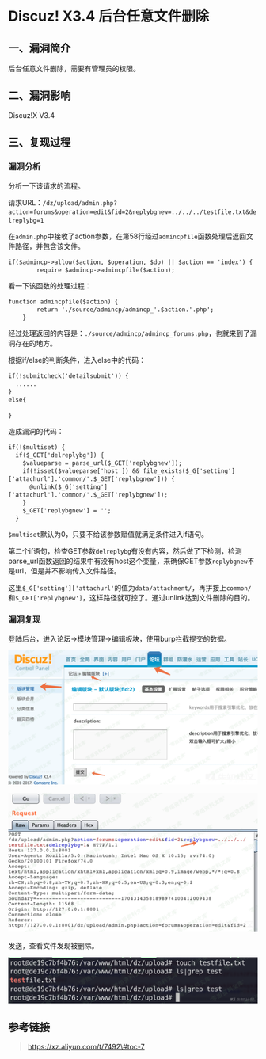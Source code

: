 Discuz! X3.4 后台任意文件删除
=============================

一、漏洞简介
------------

后台任意文件删除，需要有管理员的权限。

二、漏洞影响
------------

Discuz!X V3.4

三、复现过程
------------

### 漏洞分析

分析一下该请求的流程。

请求URL：`/dz/upload/admin.php?action=forums&operation=edit&fid=2&replybgnew=../../../testfile.txt&delreplybg=1`

在`admin.php`中接收了action参数，在第58行经过`admincpfile`函数处理后返回文件路径，并包含该文件。

    if($admincp->allow($action, $operation, $do) || $action == 'index') {
            require $admincp->admincpfile($action);

看一下该函数的处理过程：

    function admincpfile($action) {
            return './source/admincp/admincp_'.$action.'.php';
        }

经过处理返回的内容是：`./source/admincp/admincp_forums.php`，也就来到了漏洞存在的地方。

根据if/else的判断条件，进入else中的代码：

    if(!submitcheck('detailsubmit')) {
      ......
    }
    else{

    }

造成漏洞的代码：

    if(!$multiset) {
      if($_GET['delreplybg']) {
        $valueparse = parse_url($_GET['replybgnew']);
        if(!isset($valueparse['host']) && file_exists($_G['setting']['attachurl'].'common/'.$_GET['replybgnew'])) {
          @unlink($_G['setting']['attachurl'].'common/'.$_GET['replybgnew']);
        }
        $_GET['replybgnew'] = '';
      }

`$multiset`默认为0，只要不给该参数赋值就满足条件进入if语句。

第二个if语句，检查GET参数`delreplybg`有没有内容，然后做了下检测，检测parse\_url函数返回的结果中有没有host这个变量，来确保GET参数`replybgnew`不是url，但是并不影响传入文件路径。

这里`$_G['setting']['attachurl'`的值为`data/attachment/`，再拼接上`common/`和`$_GET['replybgnew']`，这样路径就可控了。通过unlink达到文件删除的目的。

### 漏洞复现

登陆后台，进入论坛-\>模块管理-\>编辑板块，使用burp拦截提交的数据。

![](./.resource/Discuz!X3.4后台任意文件删除/media/rId26.png)

![](./.resource/Discuz!X3.4后台任意文件删除/media/rId27.png)

发送，查看文件发现被删除。

![](./.resource/Discuz!X3.4后台任意文件删除/media/rId28.png)

参考链接
--------

> https://xz.aliyun.com/t/7492\#toc-7

